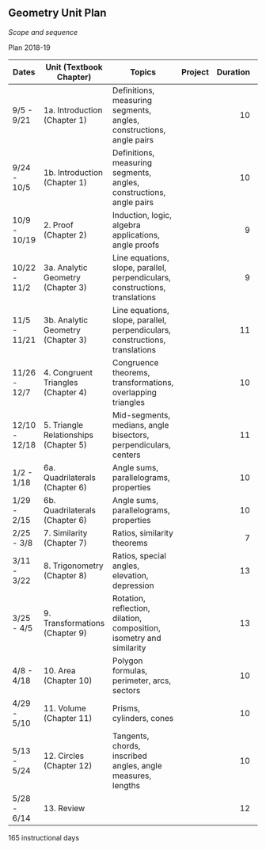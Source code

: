 ## Geometry Unit Plan
*Scope and sequence*

Plan 2018-19

Dates| Unit (Textbook Chapter) | Topics  | Project |Duration|Guide
---|---|---|---|---:|:---:
9/5 - 9/21 | 1a. Introduction (Chapter 1) | Definitions, measuring segments, angles, constructions, angle pairs ||10|
9/24 - 10/5 | 1b. Introduction (Chapter 1) | Definitions, measuring segments, angles, constructions, angle pairs ||10|16
10/9 - 10/19 | 2. Proof (Chapter 2) | Induction, logic, algebra applications, angle proofs ||9|10
10/22 - 11/2 | 3a. Analytic Geometry (Chapter 3) | Line equations, slope, parallel, perpendiculars, constructions, translations||9|
11/5 - 11/21 | 3b. Analytic Geometry (Chapter 3) | Line equations, slope, parallel, perpendiculars, constructions, translations||11|16
11/26 - 12/7 | 4. Congruent Triangles (Chapter 4) | Congruence theorems, transformations, overlapping triangles ||10|14
12/10 - 12/18 | 5. Triangle Relationships (Chapter 5) | Mid-segments, medians, angle bisectors, perpendiculars, centers ||11| 12
1/2 - 1/18 | 6a. Quadrilaterals (Chapter 6) | Angle sums, parallelograms, properties | |10|
1/29 - 2/15 | 6b. Quadrilaterals (Chapter 6) | Angle sums, parallelograms, properties | |10|16
2/25 - 3/8 | 7. Similarity (Chapter 7) | Ratios, similarity theorems ||7|
3/11 - 3/22 | 8. Trigonometry (Chapter 8) | Ratios, special angles, elevation, depression ||13|
3/25 - 4/5 | 9. Transformations (Chapter 9) | Rotation, reflection, dilation, composition, isometry and similarity ||13|
4/8 - 4/18 | 10. Area (Chapter 10) | Polygon formulas, perimeter, arcs, sectors ||10|
4/29 - 5/10 | 11. Volume (Chapter 11) |Prisms, cylinders, cones||10|
5/13 - 5/24 | 12. Circles (Chapter 12) | Tangents, chords, inscribed angles, angle measures, lengths ||10|
5/28 - 6/14 | 13. Review |  ||12|

165 instructional days

<!--stackedit_data:
eyJoaXN0b3J5IjpbNjYxMjUxMDE4LDEwNzQ1Mjc2NiwyMDA3Nj
E1MiwtNzc4NDQxMzIzLC0xOTY4MzY3ODIyXX0=
-->